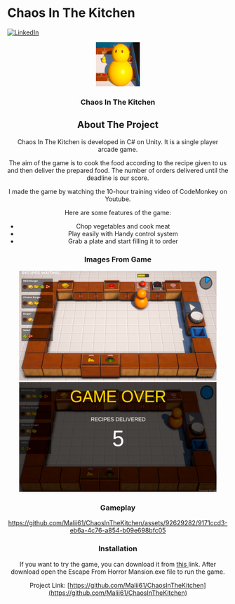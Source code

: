 # Chaos In The Kitchen

<a name="readme-top"></a>

[![LinkedIn][linkedin-shield]][linkedin-url]


<div align="center">
  <a href="https://github.com/Malii61/EscapeFromHorrorMansion">
    <img src="Images/logo.png" alt="Logo" width="100" height="100">
  </a>

  <h3 align="center">Chaos In The Kitchen</h3>

<!-- ABOUT THE PROJECT -->
## About The Project

Chaos In The Kitchen is developed in C# on Unity. It is a single player arcade game.
 
The aim of the game is to cook the food according to the recipe given to us and then deliver the prepared food. The number of orders delivered until the deadline is our score.

I made the game by watching the 10-hour training video of CodeMonkey on Youtube.
 
Here are some features of the game:
* Chop vegetables and cook meat
* Play easily with Handy control system
* Grab a plate and start filling it to order
  
### Images From Game
  <img src="/Images/in%20game%201.png" width="450" height="250"/>
  <img src="/Images/in%20game%202.png" width="450" height="250"/>
  


 ### Gameplay
https://github.com/Malii61/ChaosInTheKitchen/assets/92629282/9171ccd3-eb6a-4c76-a854-b09e698bfc05
  
### Installation
 <a>
    If you want to try the game, you can download it from <a href="https://github.com/Malii61/ChaosInTheKitchen/blob/main/Build"> this </a> link. After download open the Escape From Horror Mansion.exe file to run the game.


   
   
Project Link: [https://github.com/Malii61/ChaosInTheKitchen](https://github.com/Malii61/ChaosInTheKitchen)


[linkedin-shield]: https://img.shields.io/badge/-LinkedIn-black.svg?style=for-the-badge&logo=linkedin&colorB=555
[linkedin-url]: https://www.linkedin.com/in/muhammed-ali-tural/
 


